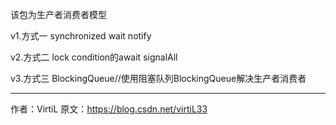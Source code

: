 该包为生产者消费者模型

v1.方式一
    synchronized    wait    notify

v2.方式二
    lock    condition的await    signalAll

v3.方式三
    BlockingQueue//使用阻塞队列BlockingQueue解决生产者消费者
    


--------------------- 
作者：VirtiL 
原文：https://blog.csdn.net/virtiL33





